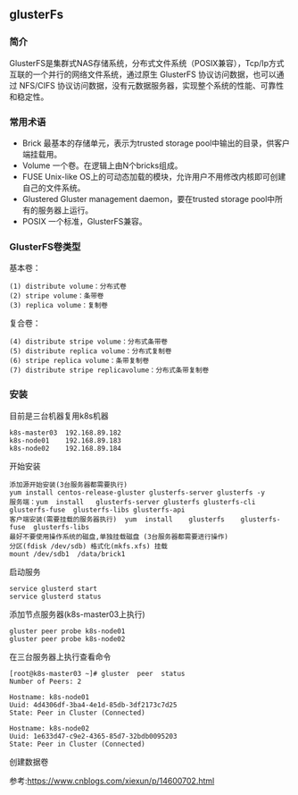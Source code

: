## glusterFs

### 简介

GlusterFS是集群式NAS存储系统，分布式文件系统（POSIX兼容），Tcp/Ip方式互联的一个并行的网络文件系统，通过原生 GlusterFS 协议访问数据，也可以通过 NFS/CIFS 协议访问数据，没有元数据服务器，实现整个系统的性能、可靠性和稳定性。

### 常用术语

- Brick  最基本的存储单元，表示为trusted storage pool中输出的目录，供客户端挂载用。
- Volume 一个卷。在逻辑上由N个bricks组成。
- FUSE  Unix-like OS上的可动态加载的模块，允许用户不用修改内核即可创建自己的文件系统。
- Glustered  Gluster management daemon，要在trusted storage pool中所有的服务器上运行。
- POSIX 一个标准，GlusterFS兼容。

### GlusterFS卷类型

基本卷：

```
(1) distribute volume：分布式卷
(2) stripe volume：条带卷
(3) replica volume：复制卷
```

复合卷：

```
(4) distribute stripe volume：分布式条带卷
(5) distribute replica volume：分布式复制卷
(6) stripe replica volume：条带复制卷
(7) distribute stripe replicavolume：分布式条带复制卷
```

### 安装

目前是三台机器复用k8s机器

```
k8s-master03  192.168.89.182
k8s-node01    192.168.89.183
k8s-node02    192.168.89.184
```

开始安装

```
添加源开始安装(3台服务器都需要执行)
yum install centos-release-gluster glusterfs-server glusterfs -y
服务端：yum  install   glusterfs-server glusterfs glusterfs-cli   glusterfs-fuse  glusterfs-libs glusterfs-api 
客户端安装(需要挂载的服务器执行)  yum  install    glusterfs    glusterfs-fuse  glusterfs-libs 
最好不要使用操作系统的磁盘,单独挂载磁盘 (3台服务器都需要进行操作)
分区(fdisk /dev/sdb) 格式化(mkfs.xfs) 挂载 
mount /dev/sdb1  /data/brick1
```

启动服务

```
service glusterd start
service glusterd status
```

添加节点服务器(k8s-master03上执行)

```
gluster peer probe k8s-node01
gluster peer probe k8s-node02
```

在三台服务器上执行查看命令

```
[root@k8s-master03 ~]# gluster  peer  status
Number of Peers: 2

Hostname: k8s-node01
Uuid: 4d4306df-3ba4-4e1d-85db-3df2173c7d25
State: Peer in Cluster (Connected)

Hostname: k8s-node02
Uuid: 1e633d47-c9e2-4365-85d7-32bdb0095203
State: Peer in Cluster (Connected)
```

创建数据卷

参考:https://www.cnblogs.com/xiexun/p/14600702.html
